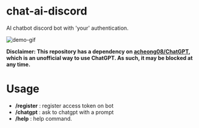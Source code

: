 # chat-ai-discord
AI chatbot discord bot with 'your' authentication.

![demo-gif](https://user-images.githubusercontent.com/39848764/226289932-638576c3-78c1-478a-9b73-4f658531df75.gif)

**Disclaimer: This repository has a dependency on [acheong08/ChatGPT](https://github.com/acheong08/ChatGPT), which is an unofficial way to use ChatGPT. As such, it may be blocked at any time.**

# Usage
* **/register** : register access token on bot
* **/chatgpt** : ask to chatgpt with a prompt
* **/help** : help command.

